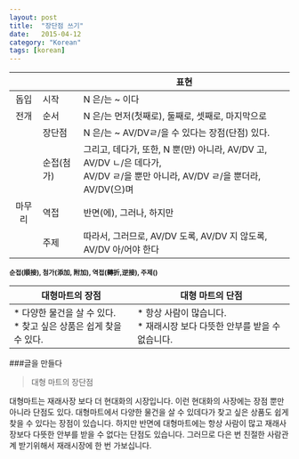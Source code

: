 ```yaml
---
layout: post
title:  "장단점 쓰기"
date:   2015-04-12
category: "Korean"
tags: [korean]
---
```


|          |            | 표현  |
|:--------:|------------| ----- |
| 돕입     | 시작       | N 은/는 ~ 이다 |
| 전개     | 순서       | N 은/는 먼저(첫째로), 둘째로, 셋째로, 마지막으로 |
|          | 장단점     | N 은/는 ~ AV/DVㄹ/을 수 있다는 장점(단점) 있다.  |
|          | 순접(첨가) | 그리고, 데다가, 또한, N 뿐(만) 아니라, AV/DV 고, AV/DV ㄴ/은 데다가,<br/> AV/DV ㄹ/을 뿐만 아니라, AV/DV ㄹ/을 뿐더라, AV/DV(으)며 |
| 마무리   | 역접       | 반면(에), 그러나, 하지만 |
|          | 주제       | 따라서, 그러므로, AV/DV 도록, AV/DV 지 않도록, AV/DV 아/어야 한다 |

<sub><b>
순접(順接),
첨가(添加, 附加),
역접(轉折,逆接),
주제()
</b></sub>

| 대형마트의 장점 | 대형 마트의 단점 |
|--------|-----------|
| * 다양한 물건을 살 수 있다.<br/> * 찾고 싶은 상품은 쉽게 찾을 수 있다. | * 항상 사람이 많습니다.<br/> * 재래시장 보다 다뜻한 안부를 받을 수 없습니다. |


###글을 만들다
> 대형 마트의 장단점

대형마트는 재래사장 보다 더 현대화의 시장입니다.
이런 현대화의 사장에는 장점 뿐만 아니라 단점도 있다.
대형마트에서 다양한 물건을 살 수 있데다가 찾고 싶은 상품도 쉽게 찾을 수 있다는 장점이 있습니다.
하지만 반면에 대형마트에는 항상 사람이 많고 재래사장보다 다뜻한 안부를 받을 수 없다는 단점도 있습니다.
그러므로  다은 번 친절한 사람관계 받기위해서 재래시장에 한 번 가보십니다.
